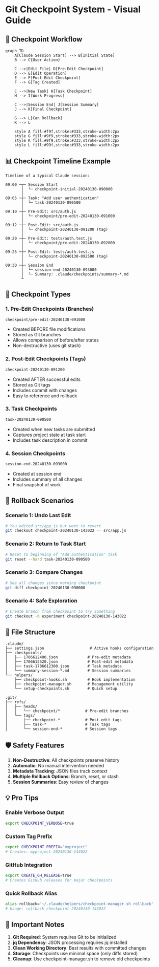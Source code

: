 # Git Checkpoint System - Visual Guide

## 🔄 Checkpoint Workflow

```mermaid
graph TD
    A[Claude Session Start] --> B[Initial State]
    B --> C{User Action}
    
    C -->|Edit File| D[Pre-Edit Checkpoint]
    D --> E[Edit Operation]
    E --> F[Post-Edit Checkpoint]
    F --> G[Tag Created]
    
    C -->|New Task| H[Task Checkpoint]
    H --> I[Work Progress]
    
    C -->|Session End| J[Session Summary]
    J --> K[Final Checkpoint]
    
    G --> L[Can Rollback]
    K --> L
    
    style A fill:#f9f,stroke:#333,stroke-width:2px
    style G fill:#9f9,stroke:#333,stroke-width:2px
    style K fill:#9f9,stroke:#333,stroke-width:2px
    style L fill:#99f,stroke:#333,stroke-width:2px
```

## 📊 Checkpoint Timeline Example

```
Timeline of a typical Claude session:

09:00 ─┬─ Session Start
       │  └─ checkpoint-initial-20240130-090000
       │
09:05 ─┼─ Task: "Add user authentication"
       │  └─ task-20240130-090500
       │
09:10 ─┼─ Pre-Edit: src/auth.js
       │  └─ checkpoint/pre-edit-20240130-091000
       │
09:12 ─┼─ Post-Edit: src/auth.js
       │  └─ checkpoint-20240130-091200 (tag)
       │
09:20 ─┼─ Pre-Edit: tests/auth.test.js
       │  └─ checkpoint/pre-edit-20240130-092000
       │
09:25 ─┼─ Post-Edit: tests/auth.test.js
       │  └─ checkpoint-20240130-092500 (tag)
       │
09:30 ─┼─ Session End
       │  └─ session-end-20240130-093000
       │  └─ Summary: .claude/checkpoints/summary-*.md
       ┴
```

## 🎯 Checkpoint Types

### 1. Pre-Edit Checkpoints (Branches)
```bash
checkpoint/pre-edit-20240130-091000
```
- Created BEFORE file modifications
- Stored as Git branches
- Allows comparison of before/after states
- Non-destructive (uses git stash)

### 2. Post-Edit Checkpoints (Tags)
```bash
checkpoint-20240130-091200
```
- Created AFTER successful edits
- Stored as Git tags
- Includes commit with changes
- Easy to reference and rollback

### 3. Task Checkpoints
```bash
task-20240130-090500
```
- Created when new tasks are submitted
- Captures project state at task start
- Includes task description in commit

### 4. Session Checkpoints
```bash
session-end-20240130-093000
```
- Created at session end
- Includes summary of all changes
- Final snapshot of work

## 🔧 Rollback Scenarios

### Scenario 1: Undo Last Edit
```bash
# You edited src/app.js but want to revert
git checkout checkpoint-20240130-143022 -- src/app.js
```

### Scenario 2: Return to Task Start
```bash
# Reset to beginning of "Add authentication" task
git reset --hard task-20240130-090500
```

### Scenario 3: Compare Changes
```bash
# See all changes since morning checkpoint
git diff checkpoint-20240130-090000
```

### Scenario 4: Safe Exploration
```bash
# Create branch from checkpoint to try something
git checkout -b experiment checkpoint-20240130-143022
```

## 📁 File Structure

```
.claude/
├── settings.json                    # Active hooks configuration
├── checkpoints/
│   ├── 1706612400.json             # Pre-edit metadata
│   ├── 1706612520.json             # Post-edit metadata
│   ├── task-1706612300.json        # Task metadata
│   └── summary-session-*.md        # Session summaries
└── helpers/
    ├── checkpoint-hooks.sh         # Hook implementation
    ├── checkpoint-manager.sh       # Management utility
    └── setup-checkpoints.sh        # Quick setup

.git/
├── refs/
│   ├── heads/
│   │   └── checkpoint/*           # Pre-edit branches
│   └── tags/
│       ├── checkpoint-*           # Post-edit tags
│       ├── task-*                 # Task tags
│       └── session-end-*          # Session tags
```

## 🛡️ Safety Features

1. **Non-Destructive**: All checkpoints preserve history
2. **Automatic**: No manual intervention needed
3. **Metadata Tracking**: JSON files track context
4. **Multiple Rollback Options**: Branch, reset, or stash
5. **Session Summaries**: Easy review of changes

## 💡 Pro Tips

### Enable Verbose Output
```bash
export CHECKPOINT_VERBOSE=true
```

### Custom Tag Prefix
```bash
export CHECKPOINT_PREFIX="myproject"
# Creates: myproject-20240130-143022
```

### GitHub Integration
```bash
export CREATE_GH_RELEASE=true
# Creates GitHub releases for major checkpoints
```

### Quick Rollback Alias
```bash
alias rollback='~/.claude/helpers/checkpoint-manager.sh rollback'
# Usage: rollback checkpoint-20240130-143022
```

## 🚨 Important Notes

1. **Git Required**: System requires Git to be initialized
2. **jq Dependency**: JSON processing requires jq installed
3. **Clean Working Directory**: Best results with committed changes
4. **Storage**: Checkpoints use minimal space (only diffs stored)
5. **Cleanup**: Use checkpoint-manager.sh to remove old checkpoints